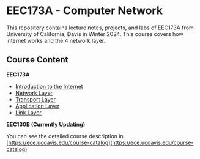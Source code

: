# EEC173A - Computer Network

This repository contains lecture notes, projects, and labs of EEC173A from University of California, Davis in Winter 2024. 
This course covers how internet works and the 4 network layer.

## Course Content

**EEC173A**

* [Introduction to the Internet](./Lecture/Ch1-Introduction_to_the_Internet.md)
* [Network Layer](./Lecture/Ch2_Network_Layer.md)
* [Transport Layer](./Lecture/Ch3_Transport_Layer.md)
* [Application Layer](./Lecture/Ch4_Application_Layer.md)
* [Link Layer](./Lecture/Ch5_Link_Layer.md)

**EEC130B (Currently Updating)**

You can see the detailed course description in [https://ece.ucdavis.edu/course-catalog](https://ece.ucdavis.edu/course-catalog)
